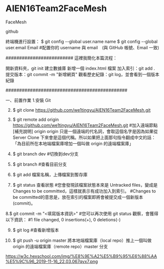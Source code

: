 # AIEN16Team2FaceMesh
FaceMesh

github

終端機進行設置：
$ git config --global user.name name
$ git config --global user.email Email
#配置你的 username 與 email　(與 GitHub 帳號、Email 一致)

#########################
這裡我簡化本篇流程：

開新資料夾，git init 建立數據庫
新增一個 index.html 檔案
加入索引：git add .
提交版本：git commit -m "新增網頁"
觀看歷史紀錄：git log，並會看到一個版本紀錄



#############################################

一、前置作業
1.安裝 Git

2. $ git clone https://github.com/we1tingyu/AIEN16Team2FaceMesh.git

3. $ git remote add origin https://github.com/we1tingyu/AIEN16Team2FaceMesh.git
#加入遠端節點
[補充說明] origin
origin 只是一個遠端的代名詞，會取這個名字是因為如果從 Server Clone 下來會是這個代稱。所以如果把上面那句指令翻成中文的話：「為目前所在本地端檔案庫增加一個叫做 origin 的遠端檔案庫」

4. $ git branch dev
#切換到dev分支

5. $ git branch
#查看目前分支

6. $ git add 檔案名稱，上傳檔案到暫存庫

7. $ git status 查看狀態
#您會發現該檔案狀態本來是 Untracked files，變成是Changes to be committed，這樣就表示有成功加入到索引。
#Changes to be committed的意思是，放在索引的檔案即將會被提交成一個新版本(commit)。

8.$ git commit -m "<填寫版本資訊>"
#您可以再次使用 git status 觀察，會獲得以下資訊：
#1 file changed, 0 insertions(+), 0 deletions(-)

9. $ git log 
#查看新增版本

10. $ git push -u origin master
將本地端檔案庫（local repo）推上一個叫做 origin 的遠端檔案庫（remote repo）master 分支

https://w3c.hexschool.com/img/%E8%9E%A2%E5%B9%95%E6%88%AA%E5%9C%96_2019-11-16_22.03.067qvx7.png




